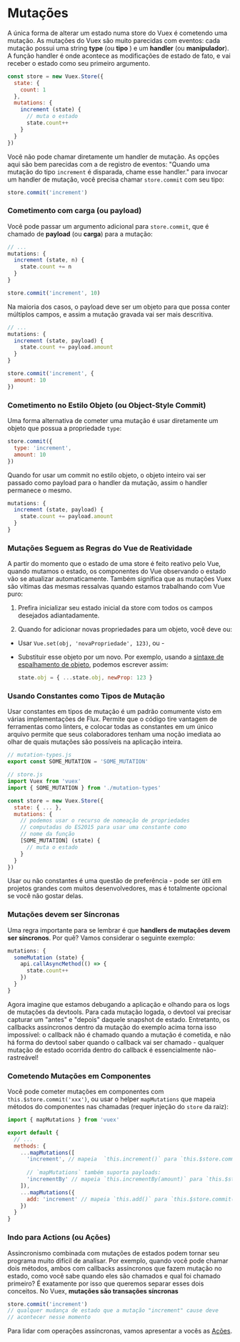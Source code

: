 # Mutações

A única forma de alterar um estado numa store do Vuex é cometendo uma mutação. As mutações do Vuex são muito parecidas com eventos: cada mutação possui uma string **type** (ou __tipo__ ) e um **handler** (ou __manipulador__). A função handler é onde acontece as modificações de estado de fato, e vai receber o estado como seu primeiro argumento.


``` js
const store = new Vuex.Store({
  state: {
    count: 1
  },
  mutations: {
    increment (state) {
      // muta o estado
      state.count++
    }
  }
})
```
Você não pode chamar diretamente um handler de mutação. As opções aqui são bem parecidas com a de registro de eventos: "Quando uma mutação do tipo `increment` é disparada, chame esse handler." para invocar um handler de mutação, você precisa chamar `store.commit` com seu tipo:


``` js
store.commit('increment')
```

### Cometimento com carga (ou payload)

Você pode passar um argumento adicional para `store.commit`, que é chamado de **payload** (ou __carga__) para a mutação:
 

``` js
// ...
mutations: {
  increment (state, n) {
    state.count += n
  }
}
```
``` js
store.commit('increment', 10)
```

Na maioria dos casos, o payload deve ser um objeto para que possa conter múltiplos campos, e assim a mutação gravada vai ser mais descritiva.


``` js
// ...
mutations: {
  increment (state, payload) {
    state.count += payload.amount
  }
}
```
``` js
store.commit('increment', {
  amount: 10
})
```

### Cometimento no Estilo Objeto (ou Object-Style Commit)

Uma forma alternativa de cometer uma mutação é usar diretamente um objeto que possua a propriedade `type`:


``` js
store.commit({
  type: 'increment',
  amount: 10
})
```
Quando for usar um commit no estilo objeto, o objeto inteiro vai ser passado como payload para o handler da mutação, assim o handler permanece o mesmo.


``` js
mutations: {
  increment (state, payload) {
    state.count += payload.amount
  }
}
```

### Mutações Seguem as Regras do Vue de Reatividade


A partir do momento que o estado de uma store é feito reativo pelo Vue, quando mutamos o estado, os componentes do Vue observando o estado vão se atualizar automaticamente. Também significa que as mutações Vuex são vítimas das mesmas ressalvas quando estamos trabalhando com Vue puro:

1. Prefira inicializar seu estado inicial da store com todos os campos desejados adiantadamente.

2. Quando for adicionar novas propriedades para um objeto, você deve ou:

  - Usar `Vue.set(obj, 'novaPropriedade', 123)`, ou - 

  - Substituir esse objeto por um novo. Por exemplo, usando a [sintaxe de espalhamento de objeto](https://github.com/sebmarkbage/ecmascript-rest-spread), podemos escrever assim:

      ``` js
    state.obj = { ...state.obj, newProp: 123 }
    ```

### Usando Constantes como Tipos de Mutação

Usar constantes em tipos de mutação é um padrão comumente visto em várias implementações de Flux. Permite que o código tire vantagem de ferramentas como linters, e colocar todas as constantes em um único arquivo permite que seus colaboradores tenham uma noção imediata ao olhar de quais mutações são possíveis na aplicação inteira.



``` js
// mutation-types.js
export const SOME_MUTATION = 'SOME_MUTATION'
```

``` js
// store.js
import Vuex from 'vuex'
import { SOME_MUTATION } from './mutation-types'

const store = new Vuex.Store({
  state: { ... },
  mutations: {
    // podemos usar o recurso de nomeação de propriedades
    // computadas do ES2015 para usar uma constante como 
    // nome da função
    [SOME_MUTATION] (state) {
      // muta o estado
    }
  }
})
```

Usar ou não constantes é uma questão de preferência - pode ser útil em projetos grandes com muitos desenvolvedores, mas é totalmente opcional se você não gostar delas.


### Mutações devem ser Síncronas

Uma regra importante para se lembrar é que **handlers de mutações devem ser síncronos**. Por quê? Vamos considerar o seguinte exemplo:


``` js
mutations: {
  someMutation (state) {
    api.callAsyncMethod(() => {
      state.count++
    })
  }
}
```
Agora imagine que estamos debugando a aplicação e olhando para os logs de mutações da devtools. Para cada mutação logada, o devtool vai precisar capturar um "antes" e "depois" daquele snapshot de estado. Entretanto, os callbacks assíncronos dentro da mutação do exemplo acima torna isso impossível: o callback não é chamado quando a mutação é cometida, e não há forma do devtool saber quando o callback vai ser chamado - qualquer mutação de estado ocorrida dentro do callback é essencialmente não-rastreável!


### Cometendo Mutações em Componentes

Você pode cometer mutações em componentes com `this.$store.commit('xxx')`, ou usar o helper `mapMutations` que mapeia métodos do componentes nas chamadas (requer injeção do `store` da raiz):

``` js
import { mapMutations } from 'vuex'

export default {
  // ...
  methods: {
    ...mapMutations([
      'increment', // mapeia  `this.increment()` para `this.$store.commit('increment')`
      
      // `mapMutations` também suporta payloads:
      'incrementBy' // mapeia `this.incrementBy(amount)` para `this.$store.commit('incrementBy', amount)`
    ]),
    ...mapMutations({
      add: 'increment' // mapeia `this.add()` para `this.$store.commit('increment')`
    })
  }
}
```

### Indo para Actions (ou Ações)

Assincronismo combinada com mutações de estados podem tornar seu programa muito difícil de analisar. Por exemplo, quando você pode chamar dois métodos, ambos com callbacks assíncronos que fazem mutação no estado, como você sabe quando eles são chamados e qual foi chamado primeiro? É exatamente por isso que queremos separar esses dois conceitos. No Vuex, **mutações são transações síncronas**


``` js
store.commit('increment')
// qualquer mudança de estado que a mutação "increment" cause deve  
// acontecer nesse momento
```

Para lidar com operações assíncronas, vamos apresentar a vocês as [Ações](actions.md). 
